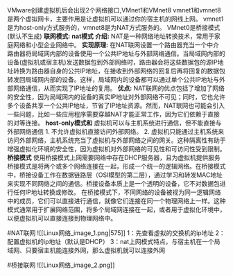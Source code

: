 VMware创建虚拟机后会出现2个网络接口,VMnet1和VMnet8
	vmnet1和vmnet8是两个虚拟网卡，主要作用是让虚拟机可以通过你的宿主机的网线上网。
		vmnet1是为host-only方式服务的，vmnet8是为NAT方式服务的。
VMnet0是桥接模式(默认不生成)
**联网模式:**
**nat模式**
	**介绍:**
		NAT是一种网络地址转换技术，常用于家庭网络和小型企业网络中。
	**实现原理:**
		在NAT联网设置一个路由器充当一个中介
		路由器将局域网内部的设备使用一个公共IP地址与外部网络通信。当局域网内部的设备(虚拟机或宿主机)发送数据包到外部网络时，路由器会将这些数据包的源IP地址转换为路由器自身的公共IP地址，在接收到外部网络的回复后再将回复的数据包转发回局域网内部的设备。这样，局域网内的设备都可以通过单个公共IP地址与外部网络通信，从而实现了IP地址的复用。
	**优点:**
		NAT联网的优点包括了增加了网络的安全性，因为局域网内的设备的真实IP地址对外部网络不可见；同时，它也允许多个设备共享一个公共IP地址，节省了IP地址资源。然而，NAT联网也可能会引入一些问题，比如一些应用程序需要穿越NAT才能正常工作，因为它们依赖于直接的对等连接。
**host-only模式和**
	虚拟机可以与主机系统进行通信，但不能直接与外部网络通信
		1. 不允许虚拟机直接访问外部网络。
		2. 虚拟机只能通过主机系统来访问外部网络，主机系统充当了虚拟机与外部网络之间的网关。这种隔离性有助于增强虚拟化环境的安全性，因为虚拟机对外部网络的可见性和可访问性受到限制。
**桥接模式**
	使用桥接模式上网需要网络中存在DHCP服务器，且为虚拟机提供服务
	桥接模式是将两个或多个网络连接在一起，形成一个统一的逻辑网络。在桥接模式中，桥接设备工作在数据链路层（OSI模型的第二层），通过学习和转发MAC地址来实现不同网络之间的通信。桥接设备本质上是一个透明的设备，它不对数据包进行任何IP地址转换或修改。
在桥接模式下，不同网络的设备被视为同一逻辑网络中的成员，它们可以直接进行通信，就像它们连接在同一个物理网络上一样。这种模式通常用于扩展网络范围，将多个局域网连接在一起，或者用于虚拟化环境中，以便虚拟机可以直接连接到物理网络中。

#NAT联网
![[Linux网络_image_1.png|575]]
1：先查看虚拟的交换机的ip地址
2：配置虚拟机的ip地址（默认是DHCP）
3：nat上网模式特点，与宿主机在一个局域网、只要宿主机能连接外网，那么虚拟机就可以连接外网

#桥接联网
![[Linux网络_image_2.png]]

